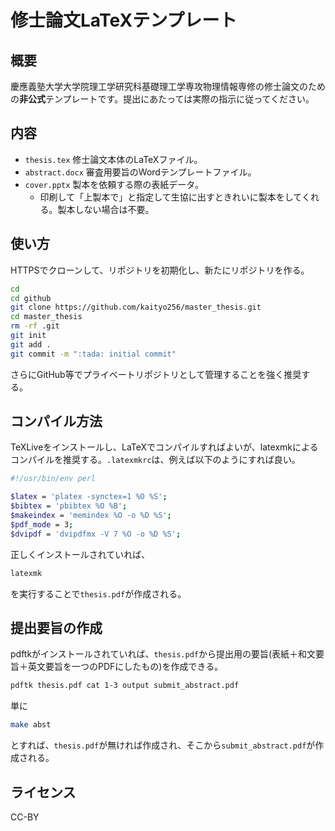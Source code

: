# 修士論文LaTeXテンプレート

## 概要

慶應義塾大学大学院理工学研究科基礎理工学専攻物理情報専修の修士論文のための**非公式**テンプレートです。提出にあたっては実際の指示に従ってください。

## 内容

* `thesis.tex` 修士論文本体のLaTeXファイル。
* `abstract.docx` 審査用要旨のWordテンプレートファイル。
* `cover.pptx` 製本を依頼する際の表紙データ。
    * 印刷して「上製本で」と指定して生協に出すときれいに製本をしてくれる。製本しない場合は不要。

## 使い方

HTTPSでクローンして、リポジトリを初期化し、新たにリポジトリを作る。

```sh
cd
cd github
git clone https://github.com/kaityo256/master_thesis.git
cd master_thesis
rm -rf .git
git init
git add .
git commit -m ":tada: initial commit"
```

さらにGitHub等でプライベートリポジトリとして管理することを強く推奨する。

## コンパイル方法

TeXLiveをインストールし、LaTeXでコンパイルすればよいが、latexmkによるコンパイルを推奨する。`.latexmkrc`は、例えば以下のようにすれば良い。

```sh
#!/usr/bin/env perl

$latex = 'platex -synctex=1 %O %S';
$bibtex = 'pbibtex %O %B';
$makeindex = 'memindex %O -o %D %S';
$pdf_mode = 3;
$dvipdf = 'dvipdfmx -V 7 %O -o %D %S';
```

正しくインストールされていれば、

```sh
latexmk
```

を実行することで`thesis.pdf`が作成される。

## 提出要旨の作成

pdftkがインストールされていれば、`thesis.pdf`から提出用の要旨(表紙＋和文要旨＋英文要旨を一つのPDFにしたもの)を作成できる。

```sh
pdftk thesis.pdf cat 1-3 output submit_abstract.pdf
```

単に

```sh
make abst
```

とすれば、`thesis.pdf`が無ければ作成され、そこから`submit_abstract.pdf`が作成される。

## ライセンス

CC-BY
